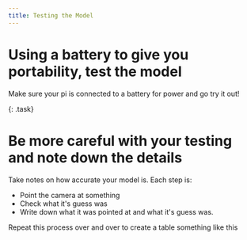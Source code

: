```yaml
---
title: Testing the Model
---
```


# Using a battery to give you portability, test the model

Make sure your pi is connected to a battery for power and go try it out!

{: .task}
# Be more careful with your testing and note down the details
Take notes on how accurate your model is.  Each step is:
  * Point the camera at something
  * Check what it's guess was
  * Write down what it was pointed at and what it's guess was.

Repeat this process over and over to create a table something like this


